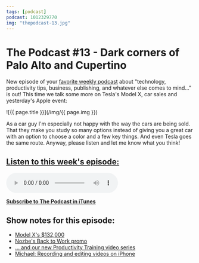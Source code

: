 ```yaml
---
tags: [podcast]
podcast: 1012329770
img: "thepodcast-13.jpg"
---
```


# The Podcast #13 - Dark corners of Palo Alto and Cupertino

New episode of your [favorite weekly podcast][p] about "technology, productivity tips, business, publishing, and whatever else comes to mind..." is out! This time we talk some more on Tesla's Model X, car sales and yesterday's Apple event:

<!--More-->

![{{ page.title }}](/img/{{ page.img }})

As a car guy I'm especially not happy with the way the cars are being sold. That they make you study so many options instead of giving you a great car with an option to choose a color and a few key things. And even Tesla goes the same route. Anyway, please listen and let me know what you think!

## [Listen to this week's episode:][e]

<audio controls>
<source src="https://files.nozbe.com/podcast/013.mp3" type="audio/mpeg">
</audio>

**[Subscribe to The Podcast in iTunes][i]**

## Show notes for this episode:

  * [Model X](http://www.entrepreneur.com/article/250241)['s $132,000](https://thepodcast.fm/13#)
  * [Nozbe's Back to Work promo](https://nozbe.com/blog/backtowork/)
  * [… and our new Productivity Training video series](https://nozbe.com/training/)
  * [Michael: Recording and editing videos on iPhone](https://sliwinski.com/recording-and-editing-videos-on-iphone4s-is-q/)

[e]: http://thepodcast.fm/episodes/13
[p]: https://michael.gratis/thepodcastfm
[n]: https://nozbe.com/?a=mike
[r]: https://michael.gratis/radex
[i]: https://michael.gratis/thepodcast